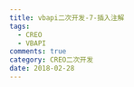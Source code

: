 ```yaml
---
title: vbapi二次开发-7-插入注解
tags:
  - CREO
  - VBAPI
comments: true
category: CREO二次开发
date: 2018-02-28
---
```

